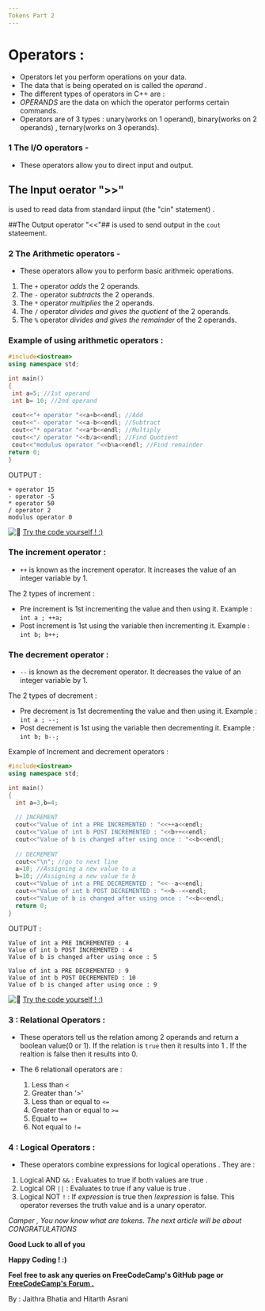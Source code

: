 ```yaml
---
Tokens Part 2
---
```


# Operators :

* Operators let you perform operations on your data.
* The data that is being operated on is called the  _operand_ .
* The different types of operators in C++ are : 
* *OPERANDS* are the data on which the operator performs certain commands.
* Operators are of 3 types : unary(works on 1 operand), binary(works on 2 operands) , ternary(works on 3 operands).

### 1 The I/O operators -

* These operators allow you to direct input and output.
 ## The Input oerator ">>" ## 
 is used to read data from standard iinput (the "cin" statement) .  

 ##The Output operator "<<"##
 is used to send output in the `cout` stateement.

### 2 The Arithmetic operators -

* These operators allow you to perform basic arithmeic operations.
 1. The `+` operator *adds* the 2 operands.
 2. The `-` operator *subtracts* the 2 operands.
 3. The `*` operator *multiplies* the 2 operands.
 4. The `/` operator *divides and gives the quotient* of the 2 operands.
 5. The `%` operator *divides and gives the remainder* of the 2 operands.

 ### Example of using arithmetic operators :
 ```C++
 #include<iostream>
using namespace std;

int main()
{
  int a=5; //1st operand
  int b= 10; //2nd operand
  
  cout<<"+ operator "<<a+b<<endl; //Add
  cout<<"- operator "<<a-b<<endl; //Subtract
  cout<<"* operator "<<a*b<<endl; //Multiply
  cout<<"/ operator "<<b/a<<endl; //Find Quotient
  cout<<"modulus operator "<<b%a<<endl; //Find remainder
 return 0; 
}
 ```
 
 OUTPUT :
```
+ operator 15
- operator -5
* operator 50
/ operator 2
modulus operator 0
```

![:rocket:](//forum.freecodecamp.com/images/emoji/emoji_one/rocket.png?v=2 ":rocket:") <a href='https://repl.it/Mge9' target='_blank' rel='nofollow'>Try the code yourself ! :) </a>

### The increment operator :

* `++` is known as the increment operator. It increases the value of an integer variable by 1.

The 2 types of increment : 

* Pre increment is 1st incrementing the value and then using it. Example : `int a ; ++a;`
* Post increment is 1st using the variable then incrementing it. Example : `int b; b++;`

### The decrement operator :

* `--` is known as the decrement operator. It decreases the value of an integer variable by 1.

The 2 types of decrement : 

* Pre decrement is 1st decrementing the value and then using it. Example : `int a ; --;`
* Post decrement is 1st using the variable then decrementing it. Example : `int b; b--;`

Example of Increment and decrement operators :

```C++
#include<iostream>
using namespace std;

int main()
{ 
  int a=3,b=4;
  
  // INCREMENT
  cout<<"Value of int a PRE INCREMENTED : "<<++a<<endl;
  cout<<"Value of int b POST INCREMENTED : "<<b++<<endl;
  cout<<"Value of b is changed after using once : "<<b<<endl;
  
  // DECREMENT
  cout<<"\n"; //go to next line 
  a=10; //Assigning a new value to a
  b=10; //Assigning a new value to b
  cout<<"Value of int a PRE DECREMENTED : "<<--a<<endl;
  cout<<"Value of int b POST DECREMENTED : "<<b--<<endl;
  cout<<"Value of b is changed after using once : "<<b<<endl;
  return 0;
}
```

OUTPUT :

```
Value of int a PRE INCREMENTED : 4
Value of int b POST INCREMENTED : 4
Value of b is changed after using once : 5

Value of int a PRE DECREMENTED : 9
Value of int b POST DECREMENTED : 10
Value of b is changed after using once : 9
```

![:rocket:](//forum.freecodecamp.com/images/emoji/emoji_one/rocket.png?v=2 ":rocket:") <a href='https://repl.it/Mgg4/2' target='_blank' rel='nofollow'>Try the code yourself ! :) </a>

### 3 : Relational Operators :

* These operators tell us the relation among 2 operands and return a boolean value(0 or 1). If the relation is `true` then it results into 1 . If the realtion is false then it results into 0.

* The 6 relationall operators are :
    1. Less than `<`
    2. Greater than '>'
    3. Less than or equal to `<=`
    4. Greater than or equal to `>=`
    5. Equal to `==`
    6. Not equal to `!=`


### 4 : Logical Operators : 

* These operators combine expressions for logical operations . They are :
 1. Logical AND `&&` : Evaluates to true if both values are true .
 2. Logical OR `||`  : Evaluates to true if any value is true .
 3. Logical NOT `!`  : If *expression* is true then *!expression* is false. This operator reverses the truth value and is a unary operator.

_Camper , You now know what are tokens. The next article will be about <need-to-put-topic> CONGRATULATIONS_ 
 
 **Good Luck to all of you** 
 
 **Happy Coding ! :)**
 
 **Feel free to ask any queries on FreeCodeCamp's GitHub page or [FreeCodeCamp's Forum .](https://forum.freecodecamp.org/)**

By : Jaithra Bhatia and Hitarth Asrani